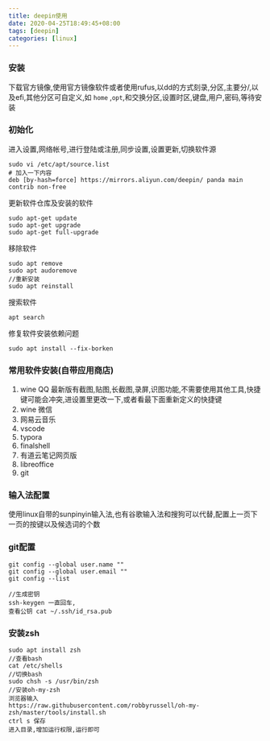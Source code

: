 ```yaml
---
title: deepin使用
date: 2020-04-25T18:49:45+08:00
tags: [deepin]
categories: [linux]
---
```



### 安装

下载官方镜像,使用官方镜像软件或者使用rufus,以dd的方式刻录,分区,主要分/,以及efi,其他分区可自定义,如 `home` ,`opt`,和交换分区,设置时区,键盘,用户,密码,等待安装

<!--more-->

### 初始化

进入设置,网络帐号,进行登陆或注册,同步设置,设置更新,切换软件源

```
sudo vi /etc/apt/source.list
# 加入一下内容
deb [by-hash=force] https://mirrors.aliyun.com/deepin/ panda main contrib non-free

```
更新软件仓库及安装的软件

```
sudo apt-get update
sudo apt-get upgrade
sudo apt-get full-upgrade
```

移除软件

```
sudo apt remove
sudo apt audoremove
//重新安装
sudo apt reinstall
```

搜索软件

```
apt search
```

修复软件安装依赖问题

```
sudo apt install --fix-borken
```

### 常用软件安装(自带应用商店)

1.  wine QQ   最新版有截图,贴图,长截图,录屏,识图功能,不需要使用其他工具,快捷键可能会冲突,进设置里更改一下,或者看最下面重新定义的快捷键
2.   wine 微信
3.  网易云音乐
4.  vscode
5.  typora
6.  finalshell
7.  有道云笔记网页版
8.  libreoffice
9.  git

### 输入法配置

使用linux自带的sunpinyin输入法,也有谷歌输入法和搜狗可以代替,配置上一页下一页的按键以及候选词的个数

### git配置
```
git config --global user.name ""
git config --global user.email ""
git config --list

//生成密钥
ssh-keygen 一直回车,
查看公钥 cat ~/.ssh/id_rsa.pub
```
### 安装zsh
```
sudo apt install zsh
//查看bash
cat /etc/shells
//切换bash
sudo chsh -s /usr/bin/zsh
//安装oh-my-zsh 
浏览器输入 
https://raw.githubusercontent.com/robbyrussell/oh-my-zsh/master/tools/install.sh
ctrl s 保存
进入目录,增加运行权限,运行即可

